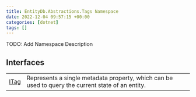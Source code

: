 ```yaml
---
title: EntityDb.Abstractions.Tags Namespace
date: 2022-12-04 09:57:15 +00:00
categories: [dotnet]
tags: []
---
```



TODO: Add Namespace Description

## Interfaces
<table><tr><td><!--/posts/dotnet-entitydb-abstractions-tags-itag--><a href='#'>ITag</a></td><td>
Represents a single metadata property, which can be used to query the current state of an entity.
</td></tr></table>
